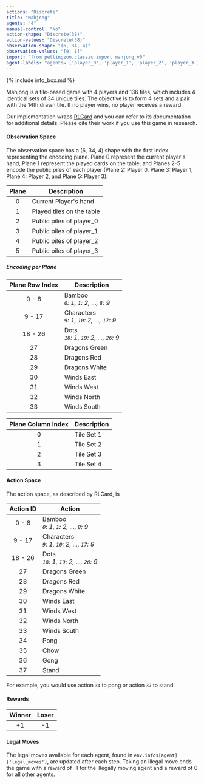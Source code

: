 ```yaml
---
actions: "Discrete"
title: "Mahjong"
agents: "4"
manual-control: "No"
action-shape: "Discrete(38)"
action-values: "Discrete(38)"
observation-shape: "(6, 34, 4)"
observation-values: "[0, 1]"
import: "from pettingzoo.classic import mahjong_v0"
agent-labels: "agents= ['player_0', 'player_1', 'player_2', 'player_3']"
---
```

{% include info_box.md %}



Mahjong is a tile-based game with 4 players and 136 tiles, which includes 4 identical sets of 34 unique tiles. The objective is to form 4 sets and a pair with the 14th drawn tile. If no player wins, no player receives a reward.

Our implementation wraps [RLCard](http://rlcard.org/games.html#mahjong) and you can refer to its documentation for additional details. Please cite their work if you use this game in research.



#### Observation Space

The observation space has a (6, 34, 4) shape with the first index representing the encoding plane. Plane 0 represent the current player's hand, Plane 1 represent the played cards on the table, and Planes 2-5 encode the public piles of each player (Plane 2: Player 0, Plane 3: Player 1, Plane 4: Player 2, and Plane 5: Player 3).

| Plane | Description               |
|:-----:|---------------------------|
|   0   | Current Player's hand     |
|   1   | Played tiles on the table |
|   2   | Public piles of player_0  |
|   3   | Public piles of player_1  |
|   4   | Public piles of player_2  |
|   5   | Public piles of player_3  |

##### Encoding per Plane

| Plane Row Index | Description                                   |
|:---------------:|-----------------------------------------------|
|      0 - 8      | Bamboo<br>_`0`: 1, `1`: 2, ..., `8`: 9_       |
|      9 - 17     | Characters<br>_`9`: 1, `10`: 2, ..., `17`: 9_ |
|     18 - 26     | Dots<br>_`18`: 1, `19`: 2, ..., `26`: 9_      |
|        27       | Dragons Green                                 |
|        28       | Dragons Red                                   |
|        29       | Dragons White                                 |
|        30       | Winds East                                    |
|        31       | Winds West                                    |
|        32       | Winds North                                   |
|        33       | Winds South                                   |

| Plane Column Index | Description |
|:------------------:|-------------|
|          0         | Tile Set 1  |
|          1         | Tile Set 2  |
|          2         | Tile Set 3  |
|          3         | Tile Set 4  |

#### Action Space

The action space, as described by RLCard, is

| Action ID   | Action                                         |
| :---------: | ---------------------------------------------- |
| 0 - 8       | Bamboo<br>_`0`: 1, `1`: 2, ..., `8`: 9_        |
| 9 - 17      | Characters<br>_`9`: 1, `10`: 2, ..., `17`: 9_  |
| 18 - 26     | Dots<br>_`18`: 1, `19`: 2, ..., `26`: 9_       |
| 27          | Dragons Green                                  |
| 28          | Dragons Red                                    |
| 29          | Dragons White                                  |
| 30          | Winds East                                     |
| 31          | Winds West                                     |
| 32          | Winds North                                    |
| 33          | Winds South                                    |
| 34          | Pong                                           |
| 35          | Chow                                           |
| 36          | Gong                                           |
| 37          | Stand                                          |

For example, you would use action `34` to pong or action `37` to stand.

#### Rewards

| Winner | Loser |
| :----: | :---: |
| +1     | -1    |

#### Legal Moves

The legal moves available for each agent, found in `env.infos[agent]['legal_moves']`, are updated after each step. Taking an illegal move ends the game with a reward of -1 for the illegally moving agent and a reward of 0 for all other agents.
